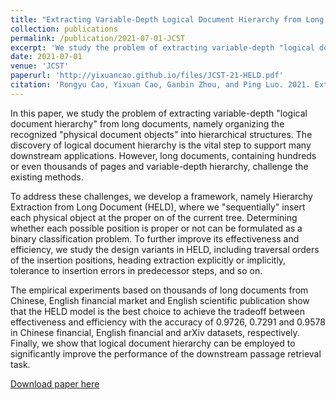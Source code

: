 ```yaml
---
title: "Extracting Variable-Depth Logical Document Hierarchy from Long Documents: Methods, Evaluations, and Applications"
collection: publications
permalink: /publication/2021-07-01-JCST
excerpt: 'We study the problem of extracting variable-depth "logical document hierarchy", i.e. table of contents, from long documents.'
date: 2021-07-01
venue: 'JCST'
paperurl: 'http://yixuancao.github.io/files/JCST-21-HELD.pdf'
citation: 'Rongyu Cao, Yixuan Cao, Ganbin Zhou, and Ping Luo. 2021. Extracting Variable-Depth Logical Document Hierarchy from Long Documents: Method, Evaluation, and Application. Journal of Computer Science and Technology.'
---
```

In this paper, we study the problem of extracting variable-depth "logical document hierarchy" from long documents, namely organizing the recognized "physical document objects" into hierarchical structures. The discovery of logical document hierarchy is the vital step to support many downstream applications. However, long documents, containing hundreds or even thousands of pages and variable-depth hierarchy, challenge the existing methods. 

To address these challenges, we develop a framework, namely Hierarchy Extraction from Long Document (HELD), where we "sequentially" insert each physical object at the proper on of the current tree. Determining whether each possible position is proper or not can be formulated as a binary classification problem. To further improve its effectiveness and efficiency, we study the design variants in HELD, including traversal orders of the insertion positions, heading extraction explicitly or implicitly, tolerance to insertion errors in predecessor steps, and so on. 

The empirical experiments based on thousands of long documents from Chinese, English financial market and English scientific publication show that the HELD model is the best choice to achieve the tradeoff between effectiveness and efficiency with the accuracy of 0.9726, 0.7291 and 0.9578 in Chinese financial, English financial and arXiv datasets, respectively. Finally, we show that logical document hierarchy can be employed to significantly improve the performance of the downstream passage retrieval task.

[Download paper here](http://yixuancao.github.io/files/JCST-21-HELD.pdf)
